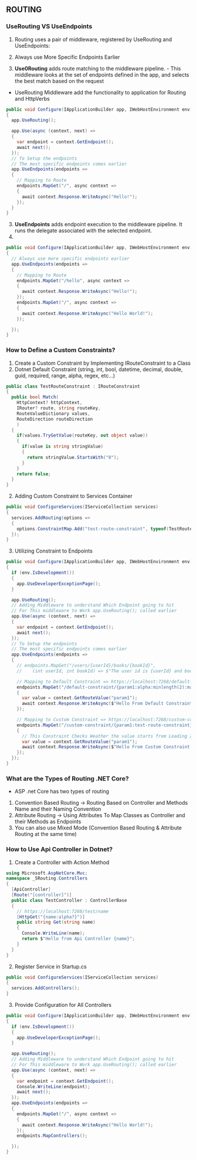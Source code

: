 ﻿## ROUTING
### UseRouting VS UseEndpoints
1. Routing uses a pair of middleware, registered by UseRouting and UseEndpoints:
2. Always use More Specific Endpoints Earlier

2. **Use0Routing** adds route matching to the middleware pipeline. - This middleware looks at the set of endpoints defined in the app, and selects the best match based on the request
- UseRouting Middleware add the functionality to application for Routing and HttpVerbs
```c#
public void Configure(IApplicationBuilder app, IWebHostEnvironment env)
{
  app.UseRouting();

  app.Use(async (context, next) =>
  {
    var endpoint = context.GetEndpoint();
    await next();
  });
  // To Setup the endpoints
  // The most specific endpoints comes earlier
  app.UseEndpoints(endpoints =>
  {
    // Mapping to Route
    endpoints.MapGet("/", async context =>
    {
      await context.Response.WriteAsync("Hello!");
    });
  }
}
```
3. **UseEndpoints** adds endpoint execution to the middleware pipeline. It runs the delegate associated with the selected endpoint.
3. 
```c#
public void Configure(IApplicationBuilder app, IWebHostEnvironment env)
{
  // Always use more specific endpoints earlier
  app.UseEndpoints(endpoints =>
  {
    // Mapping to Route
    endpoints.MapGet("/hello", async context =>
    {
      await context.Response.WriteAsync("Hello!");
    });
    endpoints.MapGet("/", async context =>
    {
      await context.Response.WriteAsync("Hello World!");
    });

  });
}

```

### How to Define a Custom Constraints?
1. Create a Custom Constraint by Implementing IRouteConstraint to a Class
2. Dotnet Default Constraint (string, int, bool, datetime, decimal, double, guid, required, range, alpha, regex, etc...)
```c#
public class TestRouteConstraint : IRouteConstraint
{
  public bool Match(
    HttpContext? httpContext, 
    IRouter? route, string routeKey, 
    RouteValueDictionary values, 
    RouteDirection routeDirection
    )
  {
    if(values.TryGetValue(routeKey, out object value))
    {
      if(value is string stringValue)
      {
        return stringValue.StartsWith("0");
      }
    }
    return false;
  }
}
```
2. Adding Custom Constraint to Services Container
```c#
public void ConfigureServices(IServiceCollection services)
{
  services.AddRouting(options =>
  {
    options.ConstraintMap.Add("test-route-constraint", typeof(TestRouteConstraint));
  });
}
```
3. Utilizing Constraint to Endpoints
```c#
public void Configure(IApplicationBuilder app, IWebHostEnvironment env)
{
  if (env.IsDevelopment())
  {
    app.UseDeveloperExceptionPage();
  }

  app.UseRouting();
  // Adding Middleware to understand Which Endpoint going to hit
  // For This middleware to Work app.UseRouting(); called earlier
  app.Use(async (context, next) =>
  {
    var endpoint = context.GetEndpoint();
    await next();
  });
  // To Setup the endpoints
  // The most specific endpoints comes earlier
  app.UseEndpoints(endpoints =>
  {
    // endpoints.MapGet("/users/{userId}/books/{bookId}", 
    //    (int userId, int bookId) => $"The user id is {userId} and book id is {bookId}");

    // Mapping to Default Constraint => https://localhost:7268/default-constraint/asdfs
    endpoints.MapGet("/default-constraint/{param1:alpha:minlength(2):maxlength(5)}", async context =>
    {
      var value = context.GetRouteValue("param1");
      await context.Response.WriteAsync($"Hello From Default Constraint - {value}");
    });

    // Mapping to Custom Constraint => https://localhost:7268/custom-constraint/0Ahsan
    endpoints.MapGet("/custom-constraint/{param1:test-route-constraint}", async context =>
    {
      // This Constraint Checks Weather the value starts from Leading Zero "0"
      var value = context.GetRouteValue("param1");
      await context.Response.WriteAsync($"Hello From Custom Constraint - {value}");
    });
  });
}
```
### What are the Types of Routing .NET Core?
- ASP .net Core has two types of routing
1. Convention Based Routing -> Routing Based on Controller and Methods Name and their Naming Convention
2. Attribute Routing -> Using Attributes To Map Classes as Controller and their Methods as Endpoints
3. You can also use Mixed Mode (Convention Based Routing & Attribute Routing at the same time)

### How to Use Api Controller in Dotnet?
1. Create a Controller with Action Method
```c#
using Microsoft.AspNetCore.Mvc;
namespace _5Routing.Controllers
{
  [ApiController]
  [Route("[controller]")]
  public class TestController : ControllerBase
  {
    // https://localhost:7268/test/name
    [HttpGet("{name:alpha?}")]
    public string Get(string name)
    {
      Console.WriteLine(name);
      return $"Hello from Api Controller {name}";
    }
  }
}
```
2. Register Service in Startup.cs
```c#
public void ConfigureServices(IServiceCollection services)
{
  services.AddControllers();
}
```
3. Provide Configuration for All Controllers
```c#
public void Configure(IApplicationBuilder app, IWebHostEnvironment env)
{
  if (env.IsDevelopment())
  {
    app.UseDeveloperExceptionPage();
  }

  app.UseRouting();
  // Adding Middleware to understand Which Endpoint going to hit
  // For This middleware to Work app.UseRouting(); called earlier
  app.Use(async (context, next) =>
  {
    var endpoint = context.GetEndpoint();
    Console.WriteLine(endpoint);
    await next();
  });
  app.UseEndpoints(endpoints =>
  {
    endpoints.MapGet("/", async context =>
    {
      await context.Response.WriteAsync("Hello World!");
    });
    endpoints.MapControllers();

  });
}
```

